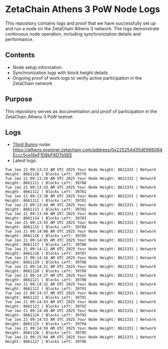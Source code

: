 # ZetaChain Athens 3 PoW Node Logs
This repository contains logs and proof that we have successfully set up and run a node on the ZetaChain Athens 3 network. The logs demonstrate continuous node operation, including synchronization details and performance.

## Contents
- Node setup information
- Synchronization logs with block height details
- Ongoing proof of work logs to verify active participation in the ZetaChain network

## Purpose
This repository serves as documentation and proof of participation in the ZetaChain Athens 3 PoW testnet.

## Logs

- [Third Bunny](https://thirdbunny.xyz/) node: https://athens.explorer.zetachain.com/address/0x225254d35dE666064Eccc5ce16eF1D8bF8D7b5EE
- Latest logs:
```
Tue Jan 21 09:13:23 AM UTC 2025 Your Node Height: 8621331 | Network Height: 8661110 | Blocks Left: 39779
Tue Jan 21 09:13:28 AM UTC 2025 Your Node Height: 8621331 | Network Height: 8661111 | Blocks Left: 39780
Tue Jan 21 09:13:33 AM UTC 2025 Your Node Height: 8621331 | Network Height: 8661112 | Blocks Left: 39781
Tue Jan 21 09:13:38 AM UTC 2025 Your Node Height: 8621331 | Network Height: 8661112 | Blocks Left: 39781
Tue Jan 21 09:13:44 AM UTC 2025 Your Node Height: 8621331 | Network Height: 8661113 | Blocks Left: 39782
Tue Jan 21 09:13:49 AM UTC 2025 Your Node Height: 8621331 | Network Height: 8661114 | Blocks Left: 39783
Tue Jan 21 09:13:55 AM UTC 2025 Your Node Height: 8621331 | Network Height: 8661115 | Blocks Left: 39784
Tue Jan 21 09:14:00 AM UTC 2025 Your Node Height: 8621331 | Network Height: 8661116 | Blocks Left: 39785
Tue Jan 21 09:14:05 AM UTC 2025 Your Node Height: 8621331 | Network Height: 8661117 | Blocks Left: 39786
Tue Jan 21 09:14:11 AM UTC 2025 Your Node Height: 8621331 | Network Height: 8661118 | Blocks Left: 39787
Tue Jan 21 09:14:16 AM UTC 2025 Your Node Height: 8621331 | Network Height: 8661119 | Blocks Left: 39788
Tue Jan 21 09:14:21 AM UTC 2025 Your Node Height: 8621331 | Network Height: 8661120 | Blocks Left: 39789
Tue Jan 21 09:14:27 AM UTC 2025 Your Node Height: 8621331 | Network Height: 8661121 | Blocks Left: 39790
Tue Jan 21 09:14:32 AM UTC 2025 Your Node Height: 8621331 | Network Height: 8661122 | Blocks Left: 39791
Tue Jan 21 09:14:37 AM UTC 2025 Your Node Height: 8621331 | Network Height: 8661122 | Blocks Left: 39791
Tue Jan 21 09:14:43 AM UTC 2025 Your Node Height: 8621331 | Network Height: 8661123 | Blocks Left: 39792
Tue Jan 21 09:14:48 AM UTC 2025 Your Node Height: 8621331 | Network Height: 8661124 | Blocks Left: 39793
Tue Jan 21 09:14:53 AM UTC 2025 Your Node Height: 8621331 | Network Height: 8661125 | Blocks Left: 39794
Tue Jan 21 09:14:59 AM UTC 2025 Your Node Height: 8621331 | Network Height: 8661126 | Blocks Left: 39795
Tue Jan 21 09:15:04 AM UTC 2025 Your Node Height: 8621331 | Network Height: 8661127 | Blocks Left: 39796
```
